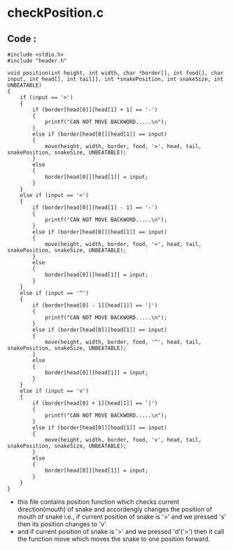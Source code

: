 # checkPosition.c

## Code :

    #include <stdio.h>
    #include "header.h"

    void position(int height, int width, char *border[], int food[], char input, int head[], int tail[], int *snakePosition, int snakeSize, int UNBEATABLE)
    {
        if (input == '>')
        {
            if (border[head[0]][head[1] + 1] == '-')
            {
                printf("CAN NOT MOVE BACKWORD.....\n");
            }
            else if (border[head[0]][head[1]] == input)
            {
                move(height, width, border, food, '>', head, tail, snakePosition, snakeSize, UNBEATABLE);
            }
            else
            {
                border[head[0]][head[1]] = input;
            }
        }
        else if (input == '<')
        {
            if (border[head[0]][head[1] - 1] == '-')
            {
                printf("CAN NOT MOVE BACKWORD.....\n");
            }
            else if (border[head[0]][head[1]] == input)
            {
                move(height, width, border, food, '<', head, tail, snakePosition, snakeSize, UNBEATABLE);
            }
            else
            {
                border[head[0]][head[1]] = input;
            }
        }
        else if (input == '^')
        {
            if (border[head[0] - 1][head[1]] == '|')
            {
                printf("CAN NOT MOVE BACKWORD.....\n");
            }
            else if (border[head[0]][head[1]] == input)
            {
                move(height, width, border, food, '^', head, tail, snakePosition, snakeSize, UNBEATABLE);
            }
            else
            {
                border[head[0]][head[1]] = input;
            }
        }
        else if (input == 'v')
        {
            if (border[head[0] + 1][head[1]] == '|')
            {
                printf("CAN NOT MOVE BACKWORD.....\n");
            }
            else if (border[head[0]][head[1]] == input)
            {
                move(height, width, border, food, 'v', head, tail, snakePosition, snakeSize, UNBEATABLE);
            }
            else
            {
                border[head[0]][head[1]] = input;
            }
        }
    }


* this file contains position function which checks current direction(mouth) of snake and accordengly changes the position of mouth of snake i.e., if current position of snake is '>' and we pressed 's' then its position changes to 'v'.
* and if current position of snake is '>' and we pressed 'd'('>') then it call the function move which moves the snake to one position forward.
